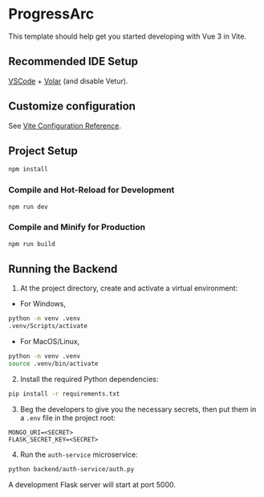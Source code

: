 # ProgressArc

This template should help get you started developing with Vue 3 in Vite.

## Recommended IDE Setup

[VSCode](https://code.visualstudio.com/) + [Volar](https://marketplace.visualstudio.com/items?itemName=Vue.volar) (and disable Vetur).

## Customize configuration

See [Vite Configuration Reference](https://vitejs.dev/config/).

## Project Setup

```sh
npm install
```

### Compile and Hot-Reload for Development

```sh
npm run dev
```

### Compile and Minify for Production

```sh
npm run build
```

## Running the Backend

1. At the project directory, create and activate a virtual environment:

- For Windows,

```sh
python -m venv .venv
.venv/Scripts/activate
```

- For MacOS/Linux,

```sh
python -m venv .venv
source .venv/bin/activate
```

2. Install the required Python dependencies:

```sh
pip install -r requirements.txt
```

3. Beg the developers to give you the necessary secrets, then put them in a `.env` file in the project root:

```
MONGO_URI=<SECRET>
FLASK_SECRET_KEY=<SECRET>
```

4. Run the `auth-service` microservice:

```sh
python backend/auth-service/auth.py
```

A development Flask server will start at port 5000.
